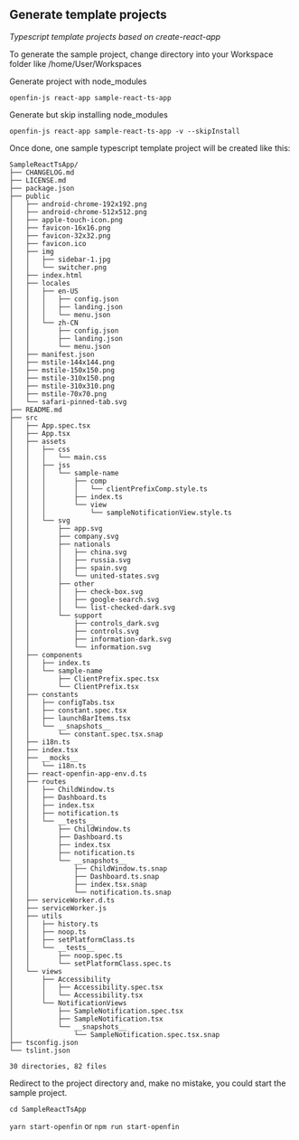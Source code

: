 Generate template projects
----------------
*Typescript template projects based on create-react-app*

To generate the sample project, change directory into your Workspace folder like /home/User/Workspaces

Generate project with node_modules

`openfin-js react-app sample-react-ts-app`

Generate but skip installing node_modules

`openfin-js react-app sample-react-ts-app -v --skipInstall`

Once done, one sample typescript template project will be created like this:

```text
SampleReactTsApp/
├── CHANGELOG.md
├── LICENSE.md
├── package.json
├── public
│   ├── android-chrome-192x192.png
│   ├── android-chrome-512x512.png
│   ├── apple-touch-icon.png
│   ├── favicon-16x16.png
│   ├── favicon-32x32.png
│   ├── favicon.ico
│   ├── img
│   │   ├── sidebar-1.jpg
│   │   └── switcher.png
│   ├── index.html
│   ├── locales
│   │   ├── en-US
│   │   │   ├── config.json
│   │   │   ├── landing.json
│   │   │   └── menu.json
│   │   └── zh-CN
│   │       ├── config.json
│   │       ├── landing.json
│   │       └── menu.json
│   ├── manifest.json
│   ├── mstile-144x144.png
│   ├── mstile-150x150.png
│   ├── mstile-310x150.png
│   ├── mstile-310x310.png
│   ├── mstile-70x70.png
│   └── safari-pinned-tab.svg
├── README.md
├── src
│   ├── App.spec.tsx
│   ├── App.tsx
│   ├── assets
│   │   ├── css
│   │   │   └── main.css
│   │   ├── jss
│   │   │   └── sample-name
│   │   │       ├── comp
│   │   │       │   └── clientPrefixComp.style.ts
│   │   │       ├── index.ts
│   │   │       └── view
│   │   │           └── sampleNotificationView.style.ts
│   │   └── svg
│   │       ├── app.svg
│   │       ├── company.svg
│   │       ├── nationals
│   │       │   ├── china.svg
│   │       │   ├── russia.svg
│   │       │   ├── spain.svg
│   │       │   └── united-states.svg
│   │       ├── other
│   │       │   ├── check-box.svg
│   │       │   ├── google-search.svg
│   │       │   └── list-checked-dark.svg
│   │       └── support
│   │           ├── controls_dark.svg
│   │           ├── controls.svg
│   │           ├── information-dark.svg
│   │           └── information.svg
│   ├── components
│   │   ├── index.ts
│   │   └── sample-name
│   │       ├── ClientPrefix.spec.tsx
│   │       └── ClientPrefix.tsx
│   ├── constants
│   │   ├── configTabs.tsx
│   │   ├── constant.spec.tsx
│   │   ├── launchBarItems.tsx
│   │   └── __snapshots__
│   │       └── constant.spec.tsx.snap
│   ├── i18n.ts
│   ├── index.tsx
│   ├── __mocks__
│   │   └── i18n.ts
│   ├── react-openfin-app-env.d.ts
│   ├── routes
│   │   ├── ChildWindow.ts
│   │   ├── Dashboard.ts
│   │   ├── index.tsx
│   │   ├── notification.ts
│   │   └── __tests__
│   │       ├── ChildWindow.ts
│   │       ├── Dashboard.ts
│   │       ├── index.tsx
│   │       ├── notification.ts
│   │       └── __snapshots__
│   │           ├── ChildWindow.ts.snap
│   │           ├── Dashboard.ts.snap
│   │           ├── index.tsx.snap
│   │           └── notification.ts.snap
│   ├── serviceWorker.d.ts
│   ├── serviceWorker.js
│   ├── utils
│   │   ├── history.ts
│   │   ├── noop.ts
│   │   ├── setPlatformClass.ts
│   │   └── __tests__
│   │       ├── noop.spec.ts
│   │       └── setPlatformClass.spec.ts
│   └── views
│       ├── Accessibility
│       │   ├── Accessibility.spec.tsx
│       │   └── Accessibility.tsx
│       └── NotificationViews
│           ├── SampleNotification.spec.tsx
│           ├── SampleNotification.tsx
│           └── __snapshots__
│               └── SampleNotification.spec.tsx.snap
├── tsconfig.json
└── tslint.json

30 directories, 82 files
```

Redirect to the project directory and, make no mistake, you could start the sample project.

`cd SampleReactTsApp`

`yarn start-openfin` or `npm run start-openfin`
